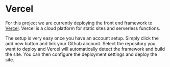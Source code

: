 # Vercel

For this project we are currently deploying the front end framework to [Vercel](https://vercel.com/). Vercel is a cloud platform for static sites and serverless functions.

The setup is very easy once you have an account setup. Simply click the add new button and link your Github account. Select the repository you want to deploy and Vercel will automatically detect the framework and build the site. You can then configure the deployment settings and deploy the site.